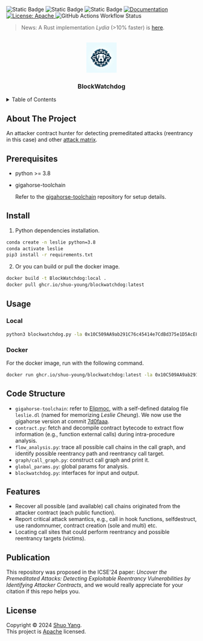 <!-- <h1 align="center">Welcome to NFTDefects 👋</h1> -->
<p>
  <img alt="Static Badge" src="https://img.shields.io/badge/python-3.8-blue">
  <img alt="Static Badge" src="https://img.shields.io/badge/ubuntu-20.04-yellow">
  <img alt="Static Badge" src="https://img.shields.io/badge/docker-v0.2-purple">
  <a href="doc url" target="_blank">
    <img alt="Documentation" src="https://img.shields.io/badge/documentation-yes-brightgreen.svg" />
  </a>
  <a href="LICSEN" target="_blank">
    <img alt="License: Apache" src="https://img.shields.io/badge/License-Apache-yellow.svg" />
  </a>
  <img alt="GitHub Actions Workflow Status" src="https://img.shields.io/github/actions/workflow/status/shuo-young/BlockWatchdog/publish-docker-image.yml">
  <!-- <img alt="GitHub forks" src="https://img.shields.io/github/forks/NFTDefects/nftdefects">

<!-- <img alt="GitHub forks" src="https://img.shields.io/github/stars/NFTDefects/nftdefects"> -->

> News: A Rust implementation _*Lydia*_ (>10% faster) is [here](https://github.com/shuo-young/lydia).

<!-- PROJECT LOGO -->
<br />
<div align="center">
  <a href="https://github.com/shuo-young/BlockWatchdog">
    <img src="logo.png" alt="Logo" width="80" height="80">
  </a>
<h3 align="center">BlockWatchdog</h3>
</div>

<!-- TABLE OF CONTENTS -->
<details>
  <summary>Table of Contents</summary>
  <ol>
    <li>
      <a href="#about-the-project">About The Project</a>
    </li>
    <li>
      <a href="#getting-started">Prerequisites</a>
      <ul>
        <li><a href="#prerequisites">Prerequisites</a></li>
        <li><a href="#install">Install</a></li>
      </ul>
    </li>
    <li>
      <a href="#usage">Usage</a>
      <ul>
        <li><a href="#local">Local</a></li>
        <li><a href="#docker">Docker</a></li>
      </ul>
    </li>
    <li><a href="#code-structure">Code Structure</a></li>
    <li><a href="#features">Features</a></li>
    <li><a href="#publication">Publication</a></li>
    <li><a href="#license">License</a></li>

  </ol>
</details>

<!-- ABOUT THE PROJECT -->

## About The Project

An attacker contract hunter for detecting premeditated attacks (reentrancy in this case) and other <a href="#features">attack matrix</a>.

## Prerequisites

-   python >= 3.8
-   gigahorse-toolchain

    Refer to the [gigahorse-toolchain](https://github.com/nevillegrech/gigahorse-toolchain) repository for setup details.

## Install

1. Python dependencies installation.

```sh
conda create -n leslie python=3.8
conda activate leslie
pip3 install -r requirements.txt
```

2. Or you can build or pull the docker image.

```sh
docker build -t BlockWatchdog:local .
docker pull ghcr.io/shuo-young/blockwatchdog:latest
```

## Usage

### Local

```sh
python3 blockwatchdog.py -la 0x10C509AA9ab291C76c45414e7CdBd375e1D5AcE8
```

### Docker

For the docker image, run with the following command.

```sh
docker run ghcr.io/shuo-young/blockwatchdog:latest -la 0x10C509AA9ab291C76c45414e7CdBd375e1D5AcE8 -bp ETH -bn 16000000
```

## Code Structure

-   `gigahorse-toolchain`: refer to [Elipmoc](https://github.com/nevillegrech/gigahorse-toolchain), with a self-defined datalog file `leslie.dl` (named for memorizing _Leslie Cheung_). We now use the gigahorse version at commit [7d0faaa](https://github.com/nevillegrech/gigahorse-toolchain/tree/7d0faaa5a764cba65cf6e27344930da36d848d9f).
-   `contract.py`: fetch and decompile contract bytecode to extract flow information (e.g., function external calls) during intra-procedure analysis.
-   `flow_analysis.py`: trace all possible call chains in the call graph, and identify possible reentrancy path and reentrancy call target.
-   `graph/call_graph.py`: construct call graph and print it.
-   `global_params.py`: global params for analysis.
-   `blockwatchdog.py`: interfaces for input and output.

## Features

-   Recover all possible (and available) call chains originated from the attacker contract (each public function).
-   Report critical attack semantics, e.g., call in hook functions, selfdestruct, use randomnumer, contract creation (sole and multi) etc.
-   Locating call sites that could perform reentrancy and possible reentrancy targets (victims).

## Publication

This repository was proposed in the ICSE'24 paper: _*Uncover the Premeditated Attacks: Detecting Exploitable Reentrancy Vulnerabilities by Identifying Attacker Contracts*_, and we would really appreciate for your citation if this repo helps you.

## License

Copyright © 2024 [Shuo Yang](https://github.com/shuo-young).<br />
This project is [Apache](https://github.com/NFTDefects/nftdefects/blob/master/LICENSE) licensed.
